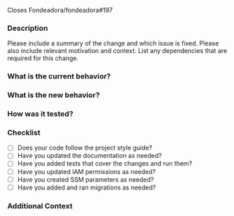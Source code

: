 Closes Fondeadora/fondeadora#197

### Description

Please include a summary of the change and which issue is fixed. Please also include relevant motivation and context. List any dependencies that are required for this change.

### What is the current behavior?

### What is the new behavior?

### How was it tested?

### Checklist

<!-- _Please delete options that are not relevant._ -->

- [ ] Does your code follow the project style guide?
- [ ] Have you updated the documentation as needed?
- [ ] Have you added tests that cover the changes and run them?
- [ ] Have you updated IAM permissions as needed?
- [ ] Have you created SSM parameters as needed?
- [ ] Have you added and ran migrations as needed?

### Additional Context
